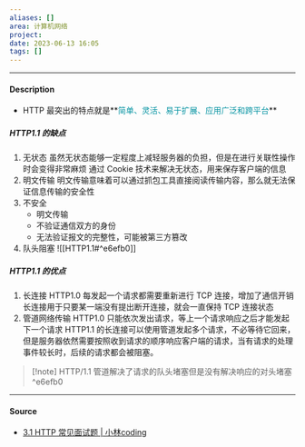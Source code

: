 ```yaml
---
aliases: []
area: 计算机网络
project: 
date: 2023-06-13 16:05
tags: []
---
```

---
#### Description
- HTTP 最突出的特点就是**<font color="#0593A2">简单、灵活、易于扩展、应用广泛和跨平台</font>**

##### HTTP1.1 的缺点
1. 无状态
虽然无状态能够一定程度上减轻服务器的负担，但是在进行关联性操作时会变得非常麻烦
通过 Cookie 技术来解决无状态，用来保存客户端的信息
2. 明文传输
明文传输意味着可以通过抓包工具直接阅读传输内容，那么就无法保证信息传输的安全性
3. 不安全
    - 明文传输
    - 不验证通信双方的身份
    - 无法验证报文的完整性，可能被第三方篡改
4. 队头阻塞
![[HTTP1.1#^e6efb0]] 

##### HTTP1.1 的优点
1. 长连接
HTTP1.0 每发起一个请求都需要重新进行 TCP 连接，增加了通信开销
长连接用于只要某一端没有提出断开连接，就会一直保持 TCP 连接状态
2. 管道网络传输
HTTP1.0 只能依次发出请求，等上一个请求响应之后才能发起下一个请求
HTTP1.1 的长连接可以使用管道发起多个请求，不必等待它回来，但是服务器依然需要按照收到请求的顺序响应客户端的请求，当有请求的处理事件较长时，后续的请求都会被阻塞。
> [!note] HTTP/1.1 管道解决了请求的队头堵塞但是没有解决响应的对头堵塞 ^e6efb0

---
#### Source
- [3.1 HTTP 常见面试题 | 小林coding](https://xiaolincoding.com/network/2_http/http_interview.html#http-1-1-%E7%9A%84%E6%80%A7%E8%83%BD%E5%A6%82%E4%BD%95)